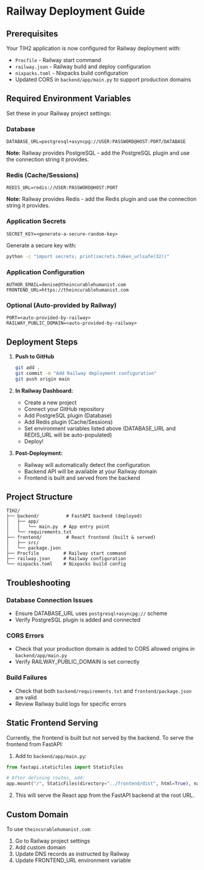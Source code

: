 # Railway Deployment Guide

## Prerequisites

Your TIH2 application is now configured for Railway deployment with:
- `Procfile` - Railway start command
- `railway.json` - Railway build and deploy configuration
- `nixpacks.toml` - Nixpacks build configuration
- Updated CORS in `backend/app/main.py` to support production domains

## Required Environment Variables

Set these in your Railway project settings:

### Database
```
DATABASE_URL=postgresql+asyncpg://USER:PASSWORD@HOST:PORT/DATABASE
```
**Note:** Railway provides PostgreSQL - add the PostgreSQL plugin and use the connection string it provides.

### Redis (Cache/Sessions)
```
REDIS_URL=redis://USER:PASSWORD@HOST:PORT
```
**Note:** Railway provides Redis - add the Redis plugin and use the connection string it provides.

### Application Secrets
```
SECRET_KEY=<generate-a-secure-random-key>
```
Generate a secure key with:
```bash
python -c "import secrets; print(secrets.token_urlsafe(32))"
```

### Application Configuration
```
AUTHOR_EMAIL=denise@theincurablehumanist.com
FRONTEND_URL=https://theincurablehumanist.com
```

### Optional (Auto-provided by Railway)
```
PORT=<auto-provided-by-railway>
RAILWAY_PUBLIC_DOMAIN=<auto-provided-by-railway>
```

## Deployment Steps

1. **Push to GitHub**
   ```bash
   git add .
   git commit -m "Add Railway deployment configuration"
   git push origin main
   ```

2. **In Railway Dashboard:**
   - Create a new project
   - Connect your GitHub repository
   - Add PostgreSQL plugin (Database)
   - Add Redis plugin (Cache/Sessions)
   - Set environment variables listed above (DATABASE_URL and REDIS_URL will be auto-populated)
   - Deploy!

3. **Post-Deployment:**
   - Railway will automatically detect the configuration
   - Backend API will be available at your Railway domain
   - Frontend is built and served from the backend

## Project Structure

```
TIH2/
├── backend/          # FastAPI backend (deployed)
│   ├── app/
│   │   └── main.py  # App entry point
│   └── requirements.txt
├── frontend/         # React frontend (built & served)
│   ├── src/
│   └── package.json
├── Procfile         # Railway start command
├── railway.json     # Railway configuration
└── nixpacks.toml    # Nixpacks build config
```

## Troubleshooting

### Database Connection Issues
- Ensure DATABASE_URL uses `postgresql+asyncpg://` scheme
- Verify PostgreSQL plugin is added and connected

### CORS Errors
- Check that your production domain is added to CORS allowed origins in `backend/app/main.py`
- Verify RAILWAY_PUBLIC_DOMAIN is set correctly

### Build Failures
- Check that both `backend/requirements.txt` and `frontend/package.json` are valid
- Review Railway build logs for specific errors

## Static Frontend Serving

Currently, the frontend is built but not served by the backend. To serve the frontend from FastAPI:

1. Add to `backend/app/main.py`:
```python
from fastapi.staticfiles import StaticFiles

# After defining routes, add:
app.mount("/", StaticFiles(directory="../frontend/dist", html=True), name="static")
```

2. This will serve the React app from the FastAPI backend at the root URL.

## Custom Domain

To use `theincurablehumanist.com`:
1. Go to Railway project settings
2. Add custom domain
3. Update DNS records as instructed by Railway
4. Update FRONTEND_URL environment variable
